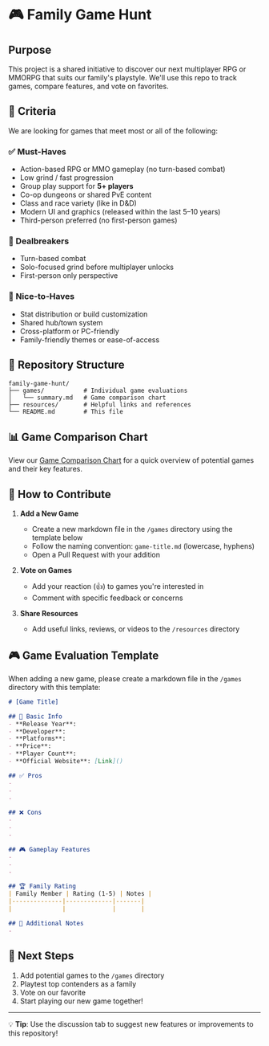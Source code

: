 # 🎮 Family Game Hunt

## Purpose
This project is a shared initiative to discover our next multiplayer RPG or MMORPG that suits our family's playstyle. We'll use this repo to track games, compare features, and vote on favorites.

## 🎯 Criteria
We are looking for games that meet most or all of the following:

### ✅ Must-Haves
- Action-based RPG or MMO gameplay (no turn-based combat)
- Low grind / fast progression
- Group play support for **5+ players**
- Co-op dungeons or shared PvE content
- Class and race variety (like in D&D)
- Modern UI and graphics (released within the last 5–10 years)
- Third-person preferred (no first-person games)

### 🚫 Dealbreakers
- Turn-based combat
- Solo-focused grind before multiplayer unlocks
- First-person only perspective

### 🎁 Nice-to-Haves
- Stat distribution or build customization
- Shared hub/town system
- Cross-platform or PC-friendly
- Family-friendly themes or ease-of-access

## 📂 Repository Structure
```
family-game-hunt/
├── games/           # Individual game evaluations
│   └── summary.md   # Game comparison chart
├── resources/       # Helpful links and references
└── README.md        # This file
```

## 📊 Game Comparison Chart
View our [Game Comparison Chart](./games/summary.md) for a quick overview of potential games and their key features.

## 📝 How to Contribute
1. **Add a New Game**
   - Create a new markdown file in the `/games` directory using the template below
   - Follow the naming convention: `game-title.md` (lowercase, hyphens)
   - Open a Pull Request with your addition

2. **Vote on Games**
   - Add your reaction (👍) to games you're interested in
   - Comment with specific feedback or concerns

3. **Share Resources**
   - Add useful links, reviews, or videos to the `/resources` directory

## 🎮 Game Evaluation Template
When adding a new game, please create a markdown file in the `/games` directory with this template:

```markdown
# [Game Title]

## 🎯 Basic Info
- **Release Year**: 
- **Developer**: 
- **Platforms**: 
- **Price**: 
- **Player Count**: 
- **Official Website**: [Link]()

## ✅ Pros
- 
- 
- 

## ❌ Cons
- 
- 
- 

## 🎮 Gameplay Features
- 
- 
- 

## 🏆 Family Rating
| Family Member | Rating (1-5) | Notes |
|--------------|-------------|-------|
|              |             |       |

## 📌 Additional Notes
- 
```

## 📅 Next Steps
1. Add potential games to the `/games` directory
2. Playtest top contenders as a family
3. Vote on our favorite
4. Start playing our new game together!

---
💡 **Tip**: Use the discussion tab to suggest new features or improvements to this repository!
